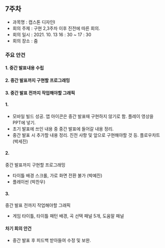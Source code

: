 ## 7주차

- 과목명 : 캡스톤 디자인I
- 회의 주제 : 구현 2,3주차 이후 진전에 따른 회의.
- 회의 일시 : 2021. 10. 13 16 : 30 ~ 17 : 30
- 회의 장소 : 줌

### 주요 안건
#### 1. 중간 발표내용 수립
#### 2. 중간 발표까지 구현할 프로그래밍
#### 3. 중간 발표 전까지 작업해야할 그래픽

#### 1.
- 모바일 빌드 성공. 앱 아이콘은 중간 발표때 구현하지 않기로 함. 플레이 영상을 PPT에 넣기.
- 초기 발표에 쓰인 내용 중 중간 발표에 들어갈 내용 정리.
- 중간 발표 시 추가할 내용 정리. 진전 사항 및 앞으로 구현해야할 것 등. 플로우차트(박세진)

#### 2.
중간 발표까지 구현할 프로그래밍
- 타이틀 배경 스크롤, 가로 화면 전환 불가 (박예진)
- 플레이씬 (박찬우)

#### 3.
중간 발표 전까지 작업해야할 그래픽
- 게임 타이틀, 타이틀 패턴 배경,  곡 선택 패널 5개, 도움말 패널

#### 차기 회의 안건
- 중간 발표 후 피드백 받아들여 수정 및 보완.
